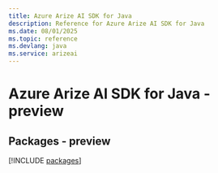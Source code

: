 ```yaml
---
title: Azure Arize AI SDK for Java
description: Reference for Azure Arize AI SDK for Java
ms.date: 08/01/2025
ms.topic: reference
ms.devlang: java
ms.service: arizeai
---
```

# Azure Arize AI SDK for Java - preview
## Packages - preview
[!INCLUDE [packages](arize-ai-index.md)]